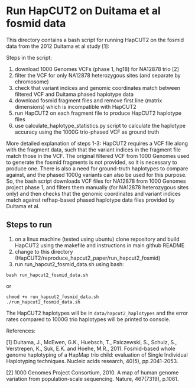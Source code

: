 Run HapCUT2 on Duitama et al fosmid data
======

This directory contains a bash script for running HapCUT2 on the fosmid data from
the 2012 Duitama et al study [1]:

Steps in the script:
1. download 1000 Genomes VCFs (phase 1, hg18) for NA12878 trio [2]
2. filter the VCF for only NA12878 heterozygous sites (and separate by chromosome)
3. check that variant indices and genomic coordinates match between filtered VCF and Duitama phased haplotype data
4. download fosmid fragment files and remove first line (matrix dimensions) which is incompatible with HapCUT2
5. run HapCUT2 on each fragment file to produce HapCUT2 haplotype files
6. use calculate_haplotype_statistics.py script to calculate the haplotype accuracy using the 1000G trio-phased VCF as ground truth

More detailed explanation of steps 1-3:
HapCUT2 requires a VCF file along with the fragment data, such that the variant indices
in the fragment file match those in the VCF. The original filtered VCF from 1000 Genomes
used to generate the fosmid fragments is not provided, so it is necessary to produce one. There is also a
need for ground-truth haplotypes to compare against, and the phased 1000g variants
can also be used for this purpose. So, the bash script
downloads VCF files for NA12878 from 1000 Genomes project phase 1, and filters
them manually (for NA12878 heterozygous sites only) and then checks
that the genomic coordinates and variant indices match against refhap-based phased
haplotype data files provided by Duitama et al.

## Steps to run
1. on a linux machine (tested using ubuntu) clone repository and build HapCUT2 using the makefile and instructions in main github README
2. change to this directory (HapCUT2/reproduce_hapcut2_paper/run_hapcut2_fosmid)
3. run run_hapcut2_fosmid_data.sh using bash:

```
bash run_hapcut2_fosmid_data.sh
```
or
```
chmod +x run_hapcut2_fosmid_data.sh
./run_hapcut2_fosmid_data.sh
```

The HapCUT2 haplotypes will be in ```data/hapcut2_haplotypes``` and the error rates compared to 1000G trio haplotypes will be printed to console.

References:

[1] Duitama, J., McEwen, G.K., Huebsch, T., Palczewski, S., Schulz, S., Verstrepen, K., Suk, E.K. and Hoehe, M.R., 2011. Fosmid-based whole genome haplotyping of a HapMap trio child: evaluation of Single Individual Haplotyping techniques. Nucleic acids research, 40(5), pp.2041-2053.

[2] 1000 Genomes Project Consortium, 2010. A map of human genome variation from population-scale sequencing. Nature, 467(7319), p.1061.

